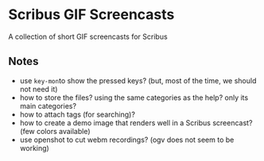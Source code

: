 # Scribus GIF Screencasts

A collection of short GIF screencasts for Scribus

## Notes

- use `key-mon`to show the pressed keys? (but, most of the time, we should not need it)
- how to store the files? using the same categories as the help? only its main categories?
- how to attach tags (for searching)?
- how to create a demo image that renders well in a Scribus screencast? (few colors available)
- use openshot to cut webm recordings? (ogv does not seem to be working)
